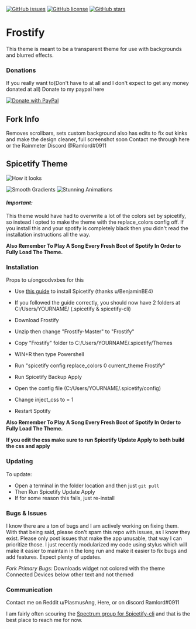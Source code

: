 [![GitHub issues](https://img.shields.io/github/issues/PlasmusAng/Frostify)](https://github.com/PlasmusAng/Frostify/issues) [![GitHub license](https://img.shields.io/github/license/PlasmusAng/Frostify)](https://github.com/PlasmusAng/Frostify) [![GitHub stars](https://img.shields.io/github/stars/PlasmusAng/Frostify)](https://github.com/PlasmusAng/Frostify/stargazers)
# Frostify
This theme is meant to be a transparent theme for use with backgrounds and blurred effects.


### Donations

If you really want to(Don't have to at all and I don't expect to get any money donated at all) Donate to my paypal here

[![Donate with PayPal](https://raw.githubusercontent.com/stefan-niedermann/paypal-donate-button/master/paypal-donate-button.png)](https://www.paypal.com/paypalme/my/profile)

## Fork Info
Removes scrollbars, sets custom background
also has edits to fix out kinks and make the design cleaner, full screenshot soon
Contact me through here or the Rainmeter Discord @Ramlord#0911
## Spicetify Theme
![How it looks](https://github.com/PlasmusAng/Frosted/blob/master/screenshot.png)

![Smooth Gradients](https://media.giphy.com/media/W4WS1dL0pqHwevx6E9/giphy.gif) ![Stunning Animations](https://media.giphy.com/media/QaYmTbpb1v4JlLNUH4/giphy.gif)

#### *Important:*

This theme would have had to overwrite a lot of the colors set by spicetify, so instead I opted to make the theme with the replace_colors config off. If you install this and your spotify is completely black then you didn't read the installation instructions all the way.

**Also Remember To Play A Song Every Fresh Boot of Spotify In Order to Fully Load The Theme.**

### Installation

Props to u/ongoodvxbes for this

* Use [this guide](https://rainmeter.simplecyber.ml/docs/spicetify) to install Spicetify (thanks u/BenjaminBE4)

* If you followed the guide correctly, you should now have 2 folders at C:/Users/YOURNAME/ (.spicetify & spicetify-cli)

* Download Frostify 

* Unzip then change "Frostify-Master" to "Frostify"

* Copy "Frostify" folder to C:/Users/YOURNAME/.spicetify/Themes

* WIN+R then type Powershell

* Run "spicetify config replace_colors 0 current_theme Frostify"

* Run Spicetify Backup Apply

* Open the config file (C:/Users/YOURNAME/.spicetify/config)

* Change inject_css to = 1

* Restart Spotify

**Also Remember To Play A Song Every Fresh Boot of Spotify In Order to Fully Load The Theme.**

**If you edit the css make sure to run Spicetify Update Apply to both build the css and apply**

### Updating

To update:

* Open a terminal in the folder location and then just `git pull`
* Then Run Spicetify Update Apply
* If for some reason this fails, just re-install

### Bugs & Issues

I know there are a ton of bugs and I am actively working on fixing them. With that being said, please don't spam this repo with issues, as I know they exist. Please only post issues that make the app unusable, that way I can prioritize those.
I just recently modularized my code using stylus which will make it easier to maintain in the long run and make it easier to fix bugs and add features. Expect plenty of updates.

*Fork Primary Bugs:* 
Downloads widget not colored with the theme
Connected Devices below other text and not themed

### Communication
Contact me on Reddit u/PlasmusAng, Here, or on discord Ramlord#0911


I am fairly often scouring the [Spectrum group for Spicetify-cli](https://spectrum.chat/spicetify?tab=posts) and that is the best place to reach me for now.
